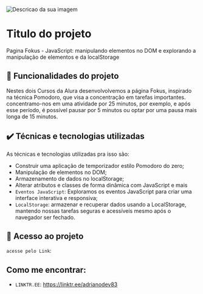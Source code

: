 ![Descricao da sua imagem](https://imgur.com/a/b5ACRhN)

# Titulo do projeto

Pagina Fokus - JavaScript: manipulando elementos no DOM e explorando a manipulação de elementos e da localStorage

## 🔨 Funcionalidades do projeto

Nestes dois Cursos da Alura desenvolvolvemos a página Fokus, inspirado na técnica Pomodoro, que visa a concentração em tarefas importantes. concentramo-nos em uma atividade por 25 minutos, por exemplo, e após esse período, é possível pausar por 5 minutos ou optar por uma pausa mais longa de 15 minutos.

## ✔️ Técnicas e tecnologias utilizadas

As técnicas e tecnologias utilizadas pra isso são:

- Construir uma aplicação de temporizador estilo Pomodoro do zero;
- Manipulação de elementos no DOM;
- Armazenamento de dados no localStorage;
- Alterar atributos e classes de forma dinâmica com JavaScript
e mais
- `Eventos JavaScript`: Exploramos os eventos JavaScript para criar uma interface interativa e responsiva;
- `LocalStorage`: armazenar e recuperar dados usando a LocalStorage, mantendo nossas tarefas seguras e acessíveis mesmo após o navegador ser fechado.

## 📁 Acesso ao projeto

`acesse pelo Link`:

## Como me encontrar:

- `LINKTR.EE`: https://linktr.ee/adrianodev83